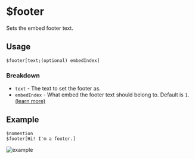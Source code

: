 # $footer
Sets the embed footer text.

## Usage
```
$footer[text;(optional) embedIndex]
```

### Breakdown
- `text` - The text to set the footer as.
- `embedIndex` - What embed the footer text should belong to. Default is `1`. [(learn more)](/src/resources/embedIndexes.md)

## Example
```
$nomention
$footer[Hi! I'm a footer.]
```

![example](https://user-images.githubusercontent.com/69215413/125977730-17b79b15-9b0d-494d-8d7b-39c50ccb2b0a.png)